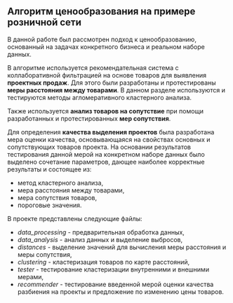 ## Алгоритм ценообразования на примере розничной сети

В данной работе был рассмотрен подход к ценообразованию, основанный на задачах конкретного бизнеса и реальном наборе данных.

В алгоритме используется рекомендательная система с коллаборативной фильтрацией на основе товаров для выявления **проектных продаж**. Для этого были разработаны и протестированы **меры расстояния между товарами**. В данном разделе используются и тестируются методы агломеративного кластерного анализа.

Также используется **анализ товаров на сопутствие** при помощи разработанных и протестированных **мер сопутствия**.

Для определения **качества выделения проектов** была разработана мера оценки качества, основывающаяся на свойствах основных и сопутствующих товаров проекта. 
На основании результатов тестирования данной мерой на конкретном наборе данных было выделено сочетание параметров, дающее наиболее корректные результаты и состоящее из:
* метод кластерного анализа,
* мера расстояния между товарами,
* мера сопутствия товаров,
* пороговые значения.

В проекте представлены следующие файлы:
* _data_processing_ - предварительная обработка данных,
* _data_analysis_ - анализ данных и выделение выбросов,
* _distances_ - выделение значений для вычисления меры расстояния и меры сопутствия,
* _clustering_ - кластеризация товаров по карте расстояний,
* _tester_ - тестирование кластеризации внутренними и внешними мерами,
* _recommender_ - тестирование введенной мерой оценки качества разбиения на проекты и предложение по изменению цены товаров.